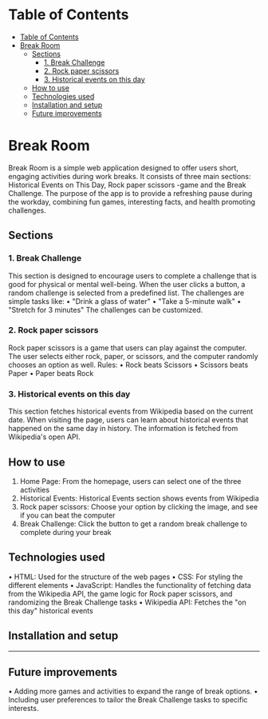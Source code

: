 # Table of Contents

* [Table of Contents](#table-of-contents)
* [Break Room](#break-room)
  * [Sections](#sections)
    * [1. Break Challenge](#break-challenge)
    * [2. Rock paper scissors](#rock-paper-scissors)
    * [3. Historical events on this day](#historical-events-on-this-day)
  * [How to use](#how-to-use)
  * [Technologies used](#technologies-used)
  * [Installation and setup](#installation-and-setup)
  * [Future improvements](#future-improvements)

# Break Room

Break Room is a simple web application designed to offer users short, engaging activities during work breaks. It consists of three main sections: Historical Events on This Day, Rock paper scissors -game and the Break Challenge. The purpose of the app is to provide a refreshing pause during the workday, combining fun games, interesting facts, and health promoting challenges.

## Sections

### 1. Break Challenge

This section is designed to encourage users to complete a challenge that is good for physical or mental well-being. When the user clicks a button, a random challenge is selected from a predefined list. The challenges are simple tasks like:
•	"Drink a glass of water"
•	"Take a 5-minute walk"
•	"Stretch for 3 minutes"
The challenges can be customized.

### 2. Rock paper scissors

Rock paper scissors is a game that users can play against the computer. The user selects either rock, paper, or scissors, and the computer randomly chooses an option as well.
Rules:
•	Rock beats Scissors
•	Scissors beats Paper
•	Paper beats Rock

### 3. Historical events on this day

This section fetches historical events from Wikipedia based on the current date. When visiting the page, users can learn about historical events that happened on the same day in history. The information is fetched from Wikipedia's open API.

## How to use

1.	Home Page: From the homepage, users can select one of the three activities
2.	Historical Events: Historical Events section shows events from Wikipedia
3.	Rock paper scissors: Choose your option by clicking the image, and see if you can beat the computer
4.	Break Challenge: Click the button to get a random break challenge to complete during your break

## Technologies used

•	HTML: Used for the structure of the web pages
•	CSS: For styling the different elements
•	JavaScript: Handles the functionality of fetching data from the Wikipedia API, the game logic for Rock paper scissors, and randomizing the Break Challenge tasks
•	Wikipedia API: Fetches the "on this day" historical events

## Installation and setup

---

## Future improvements

•	Adding more games and activities to expand the range of break options.
•	Including user preferences to tailor the Break Challenge tasks to specific interests.

